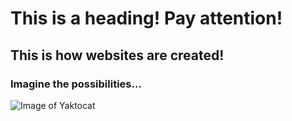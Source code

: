 # This is a heading! Pay attention!

## This is how websites are created!

### Imagine the possibilities...

![Image of Yaktocat](https://octodex.github.com/images/yaktocat.png)
